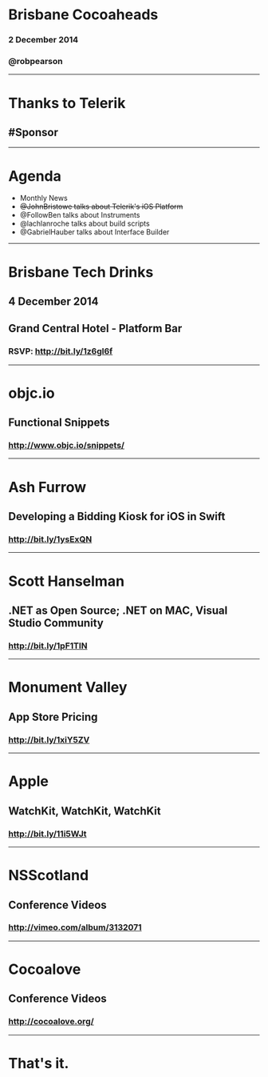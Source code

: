 # Brisbane Cocoaheads

### 2 December 2014
### @robpearson

---

# Thanks to Telerik
## #Sponsor

---

# Agenda

* Monthly News
* ~~@JohnBristowe talks about Telerik's iOS Platform~~
* @FollowBen talks about Instruments
* @lachlanroche talks about build scripts
* @GabrielHauber talks about Interface Builder

---

# Brisbane Tech Drinks

## 4 December 2014
## Grand Central Hotel - Platform Bar

### RSVP: http://bit.ly/1z6gl6f

---

# objc.io
## Functional Snippets
### http://www.objc.io/snippets/

---

# Ash Furrow
## Developing a Bidding Kiosk for iOS in Swift
### http://bit.ly/1ysExQN

---

# Scott Hanselman
## .NET as Open Source; .NET on MAC, Visual Studio Community
### http://bit.ly/1pF1TlN

---

# Monument Valley
## App Store Pricing
### http://bit.ly/1xiY5ZV

---

# Apple
## WatchKit, WatchKit, WatchKit
### http://bit.ly/11i5WJt

---

# NSScotland
## Conference Videos
### http://vimeo.com/album/3132071

---

# Cocoalove
## Conference Videos
### http://cocoalove.org/

---

# That's it.  
